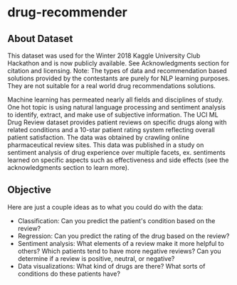 # drug-recommender

## About Dataset
This dataset was used for the Winter 2018 Kaggle University Club Hackathon and is now publicly available. See Acknowledgments section for citation and licensing. Note: The types of data and recommendation based solutions provided by the contestants are purely for NLP learning purposes. They are not suitable for a real world drug recommendations solutions.

Machine learning has permeated nearly all fields and disciplines of study. One hot topic is using natural language processing and sentiment analysis to identify, extract, and make use of subjective information. The UCI ML Drug Review dataset provides patient reviews on specific drugs along with related conditions and a 10-star patient rating system reflecting overall patient satisfaction. The data was obtained by crawling online pharmaceutical review sites. This data was published in a study on sentiment analysis of drug experience over multiple facets, ex. sentiments learned on specific aspects such as effectiveness and side effects (see the acknowledgments section to learn more).

## Objective
Here are just a couple ideas as to what you could do with the data:

* Classification: Can you predict the patient's condition based on the review?
* Regression: Can you predict the rating of the drug based on the review?
* Sentiment analysis: What elements of a review make it more helpful to others? Which patients tend to have more negative reviews? Can you determine if a review is positive, neutral, or negative?
* Data visualizations: What kind of drugs are there? What sorts of conditions do these patients have?

